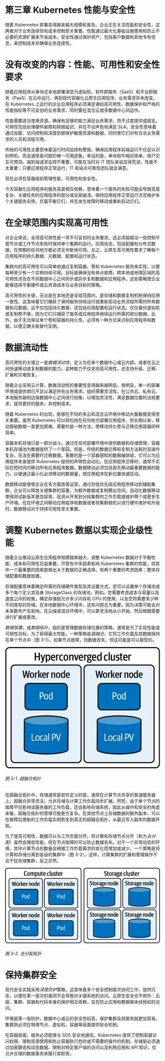 # 第三章 Kubernetes 性能与安全性

随着 Kubernetes 部署变得越来越大规模和普及，企业正在关注性能和安全性，这两者对于业务连续性和成本控制至关重要。性能通过最大化基础设施使用和防止不必要的资源扩展来节省成本。安全性通过保护资产，包括客户数据和其他专有信息，来控制成本并确保业务连续性。

# 没有改变的内容：性能、可用性和安全性要求

随着应用程序从单块式本地部署演变为虚拟机、软件即服务（SaaS）和平台即服务（PaaS）在云中运行，再到现代容器化云原生应用程序，业务需求并未改变。在 Kubernetes 上运行的企业应用程序必须满足诸如高可用性、数据保护和严格的性能指标等不可妥协的业务需求，同时要在混合云或多数据中心间运作。

性能需要适当使用资源，确保有足够的能力满足业务需求，而不过度提供或超支。可用性包括处理硬件故障和网络延迟，并在不动声色地满足 SLA。安全性意味着通过加密、访问控制和深度防御保护敏感资源和数据，同时使它们对有合法业务需求的人员和流程可用。

传统的可用性主要意味着运行时间监控和警报。确保应用程序前端运行不仅足以识别停机，而且通常是问题的唯一可用迹象。幸运的是，单块软件相对简单，用户交互可预测。端到端请求监控不重要，可能在当时对 IT 团队来说显得荒谬。性能不太重要；只要应用程序正常运行，IT 和站点可靠性团队就会满意。

现在必须在容器级别管理性能、可用性和安全性。

今天容器化应用程序的服务高度相互依赖，意味着一个服务的失败可能会导致高度复杂、关键任务的应用程序的部分或全部崩溃。保持应用程序正常运行涉及维护多个关键服务实例，负载平衡它们，并在发生故障时移动或重新启动它们。

# 在全球范围内实现高可用性

对企业来说，全球高可用性是一项不可妥协的业务要求。这必须超越当一些控制平面节点或工作节点失败时保持单个集群的运行。应用状态，包括配置和分布式数据，在预期的任何地方都必须无中断地可用。总之，云原生高可用性要求了解每个应用程序的持久数据、元数据、配置和运行状态。

集群内的高可用性可以简单地通过复制容器、卷和 Kubernetes 服务来实现，以便每种至少有一个实例持续可用。目标是确保没有单点故障。跨本地或地理区域的高可用性涉及在不同数据中心之间同步或异步复制数据和应用程序。这些策略使企业能够选择平衡硬件或云资源成本与业务目标的策略。

高可用性的关键，无论是在本地还是全球范围内，是存储和数据复制机制保持应用一致性。这意味着它们捕获了保持服务持续运行或重新启动业务流程所需的所有数据和元数据。这不仅包括持久数据，还包括应用配置和运行状态。仅仅备份虚拟机或复制卷不够，因为它们只捕获了服务或应用程序继续运行所需的部分数据。此外，由于无法保证单个卷和容器的持久性，必须有一种方式来识别应用程序和数据，以便正确关联替代实例。

# 数据流动性

高可用性的关键之一是*数据流动性*，定义为在单个数据中心或云内部，或者在云之间快速移动或复制数据的能力。这种能力不仅支持高可用性，还支持升级、迁移、扩展和灾难恢复。

随着企业采用云计算，数据流动性的重要性变得越来越明显。很明显，单一的部署环境或提供商已不足以满足所有业务需求。组织需要灵活性，在公共云、私有云、本地服务器和边缘数据中心之间进行权衡，以增加灵活性，满足数据位置的法规要求，提供更好的服务，并控制成本。

随着 Kubernetes 的出现，能够在不同的多云和混合云环境中移动大量数据变得至关重要。虽然 Kubernetes 可以轻松地在任何地方部署应用程序，但长期以来，移动基础数据一直更加困难。需要的是一种方法，使移动持久卷与迁移应用容器同样简单。

容器本机存储只是一部分战斗。通过在任何部署环境中提供数据和存储管理，容器本机存储池为数据提供了一个家园。但是，传统的数据迁移和复制方法耗时且操作复杂，无法在需要时迁移数据。需要的是一个容器感知的数据编排层，它可以为应用程序本身提供 Kubernetes 提供的声明性自动化。在应用程序迁移时，通常不实际在短时间内移动所有应用程序数据。数据移动必须包括首先移动最重要数据的能力，以便通过最小化必须移动的数据量，使应用程序在新位置快速启动。

数据移动能够使企业在多方面改善运营。通过将低优先级应用程序移动到辅助集群，企业可以释放关键集群的容量，为额外数据或复制腾出空间。自动化数据移动使得测试新版本更加容易，促进从开发到分段集群的工作负载或维护两个或更多生产环境。在在环境之间移动应用程序和数据或者将集群脱机以进行硬件维护和升级时，数据移动对于持续可用性至关重要。

# 调整 Kubernetes 数据以实现企业级性能

随着企业推动云原生应用程序规模越来越大，调整 Kubernetes 数据对于平衡性能、成本和可用性日益重要。尽管有许多因素影响 Kubernetes 集群的性能，但其中一个最重要的因素是做出关于数据的正确选择。有两个重要的考虑因素：整体存储配置和数据放置。

存储配置意味着确定所需的存储硬件类型及其设置方式。您可以设置单个存储池或多个每个定义其自身 StorageClass 的存储池，例如。您需要考虑成本与容量以及速度之间的权衡，确定存储层允许多少内存和 CPU 的使用，以及您将需要多少种不同类型的存储。在本地数据中心环境中，这些问题尤为重要，因为决策可能会对未来数年产生影响。在云端或混合环境中，可以更灵活地从小开始，然后根据需要进行扩展或更改。

*数据放置*，或*数据拓扑*，指的是管理数据存储位置的策略，通常是为了实现性能或可用性目标。为了获得最大性能，一种策略是*超融合*，它将工作负载及其数据保持在单个节点中（图 3-1）。如果节点故障，则数据丢失，但这可能是可以接受的。

![超融合拓扑](img/csdp_0301.png)

###### 图 3-1\. 超融合拓扑

在超融合拓扑中，存储通常是软件定义的层，通常在计算节点共享的普通服务器上。超融合非常灵活，允许存储与计算工作负载同步扩展。然而，由于单个节点的故障不仅影响该服务器的工作负载，还会影响存储系统，因此从操作和安全的角度来看，超融合拓扑的管理可能更为复杂。在其他节点上存储数据的额外副本，可以在故障后使新的工作负载实例恢复到真正的超融合拓扑，从最近写入副本的数据开始。

为了提高可用性，数据可以与工作负载分开。将计算和存储节点分开（称为*去分配*）虽然会降低性能，但在节点故障时可以防止数据丢失。对于一个非常动态的环境，其中计算节点的数量会根据工作负载需求的变化而增加或减少，一个策略是将计算和存储分离到各自的集群中（图 3-2）。这样，计算集群的扩展和管理操作不会干扰存储集群，反之亦然。

![去分配拓扑](img/csdp_0302.png)

###### 图 3-2\. 去分配拓扑

# 保持集群安全

现代安全实践采用*深度防护*策略，这意味着多个安全控制层次协同工作，提供冗余，以便在某一层次的漏洞不会导致对关键系统的访问。云原生安全也不例外：云层、集群、容器和代码本身的保护相互依赖，旨在防止应用和数据被未经授权的访问。

环境是第一层防护。数据中心或云的安全性较高，保护集群及其服务就更加容易。集群则必须在物理节点、虚拟机、容器等层面提供安全机制。

在容器层面，服务必须能够与 SDS 安全地通信。Kubernetes 提供了控制容器访问权限、限制资源使用和防止容器执行危险或不需要的操作的机制。存储层必须通过加密静态和动态数据、限制对特定客户端的访问以及利用应用和 API 知识，仅允许合理的数据事务来履行其职责。
